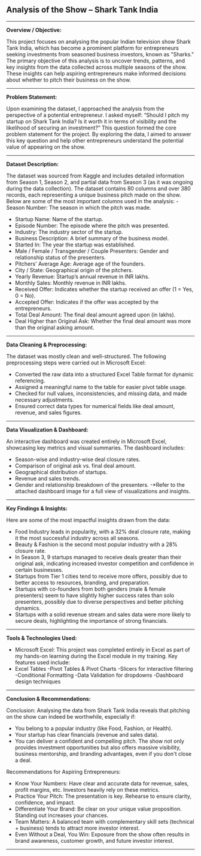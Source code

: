 <h2>Analysis of the Show – Shark Tank India</h2>

________________________________________
**Overview / Objective:**

This project focuses on analysing the popular Indian television show Shark Tank India, which has become a prominent platform for entrepreneurs seeking investments from seasoned business investors, known as "Sharks." The primary objective of this analysis is to uncover trends, patterns, and key insights from the data collected across multiple seasons of the show. These insights can help aspiring entrepreneurs make informed decisions about whether to pitch their business on the show.
________________________________________
**Problem Statement:**

Upon examining the dataset, I approached the analysis from the perspective of a potential entrepreneur. I asked myself:
“Should I pitch my startup on Shark Tank India? Is it worth it in terms of visibility and the likelihood of securing an investment?”
This question formed the core problem statement for the project. By exploring the data, I aimed to answer this key question and help other entrepreneurs understand the potential value of appearing on the show.
________________________________________
**Dataset Description:**

The dataset was sourced from Kaggle and includes detailed information from Season 1, Season 2, and partial data from Season 3 (as it was ongoing during the data collection). The dataset contains 80 columns and over 380 records, each representing a unique business pitch made on the show.
Below are some of the most important columns used in the analysis:
-Season Number: The season in which the pitch was made.
-	Startup Name: Name of the startup.
-	Episode Number: The episode where the pitch was presented.
-	Industry: The industry sector of the startup.
-	Business Description: A brief summary of the business model.
-	Started In: The year the startup was established.
-	Male / Female / Transgender / Couple Presenters: Gender and relationship status of the presenters.
-	Pitchers' Average Age: Average age of the founders.
-	City / State: Geographical origin of the pitchers.
-	Yearly Revenue: Startup’s annual revenue in INR lakhs.
-	Monthly Sales: Monthly revenue in INR lakhs.
-	Received Offer: Indicates whether the startup received an offer (1 = Yes, 0 = No).
-	Accepted Offer: Indicates if the offer was accepted by the entrepreneurs.
-	Total Deal Amount: The final deal amount agreed upon (in lakhs).
-	Deal Higher than Original Ask: Whether the final deal amount was more than the original asking amount.
________________________________________
**Data Cleaning & Preprocessing:**

The dataset was mostly clean and well-structured. The following preprocessing steps were carried out in Microsoft Excel:
-	Converted the raw data into a structured Excel Table format for dynamic referencing.
-	Assigned a meaningful name to the table for easier pivot table usage.
-	Checked for null values, inconsistencies, and missing data, and made necessary adjustments.
-	Ensured correct data types for numerical fields like deal amount, revenue, and sales figures.
________________________________________
**Data Visualization & Dashboard:**

An interactive dashboard was created entirely in Microsoft Excel, showcasing key metrics and visual summaries. The dashboard includes:
-	Season-wise and industry-wise deal closure rates.
-	Comparison of original ask vs. final deal amount.
-	Geographical distribution of startups.
-	Revenue and sales trends.
-	Gender and relationship breakdown of the presenters.
-*Refer to the attached dashboard image for a full view of visualizations and insights.
________________________________________
**Key Findings & Insights:**

Here are some of the most impactful insights drawn from the data:
-	Food Industry leads in popularity, with a 32% deal closure rate, making it the most successful industry across all seasons.
-	Beauty & Fashion is the second most popular industry with a 28% closure rate.
-	In Season 3, 9 startups managed to receive deals greater than their original ask, indicating increased investor competition and confidence in certain businesses.
-	Startups from Tier 1 cities tend to receive more offers, possibly due to better access to resources, branding, and preparation.
-	Startups with co-founders from both genders (male & female presenters) seem to have slightly higher success rates than solo presenters, possibly due to diverse perspectives and better pitching dynamics.
-	Startups with a solid revenue stream and sales data were more likely to secure deals, highlighting the importance of strong financials.
________________________________________
**Tools & Technologies Used:**

-	Microsoft Excel:
This project was completed entirely in Excel as part of my hands-on learning during the Excel module in my training. Key features used include:
  -	Excel Tables
  -Pivot Tables & Pivot Charts
  -Slicers for interactive filtering
  -Conditional Formatting
  -Data Validation for dropdowns
  -Dashboard design techniques
________________________________________
**Conclusion & Recommendations:**

Conclusion:
Analysing the data from Shark Tank India reveals that pitching on the show can indeed be worthwhile, especially if:
-	You belong to a popular industry (like Food, Fashion, or Health).
-	Your startup has clear financials (revenue and sales data).
-	You can deliver a confident and compelling pitch.
The show not only provides investment opportunities but also offers massive visibility, business mentorship, and branding advantages, even if you don't close a deal.

Recommendations for Aspiring Entrepreneurs:
-	Know Your Numbers: Have clear and accurate data for revenue, sales, profit margins, etc. Investors heavily rely on these metrics.
-	Practice Your Pitch: The presentation is key. Rehearse to ensure clarity, confidence, and impact.
-	Differentiate Your Brand: Be clear on your unique value proposition. Standing out increases your chances.
-	Team Matters: A balanced team with complementary skill sets (technical + business) tends to attract more investor interest.
-	Even Without a Deal, You Win: Exposure from the show often results in brand awareness, customer growth, and future investor interest.
________________________________________

